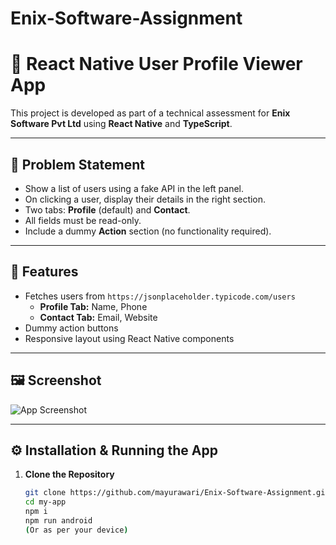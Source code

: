# Enix-Software-Assignment
# 👤 React Native User Profile Viewer App

This project is developed as part of a technical assessment for **Enix Software Pvt Ltd** using **React Native** and **TypeScript**.

---

## 📌 Problem Statement

- Show a list of users using a fake API in the left panel.
- On clicking a user, display their details in the right section.
- Two tabs: **Profile** (default) and **Contact**.
- All fields must be read-only.
- Include a dummy **Action** section (no functionality required).

---

## 🎯 Features

- Fetches users from `https://jsonplaceholder.typicode.com/users`
  - **Profile Tab:** Name, Phone
  - **Contact Tab:** Email, Website
- Dummy action buttons
- Responsive layout using React Native components

---

## 🖼️ Screenshot

![App Screenshot](./assets/React-JS.png)

---

## ⚙️ Installation & Running the App

1. **Clone the Repository**
   ```bash
   git clone https://github.com/mayurawari/Enix-Software-Assignment.git
   cd my-app
   npm i
   npm run android
   (Or as per your device)
